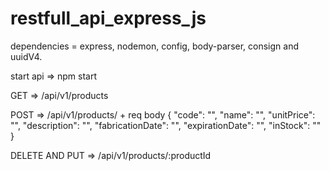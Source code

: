 # restfull_api_express_js

dependencies = express, nodemon, config, body-parser, consign and uuidV4.

start api => npm start

GET => /api/v1/products

POST => /api/v1/products/ + req body {
    "code": "",
    "name": "",
    "unitPrice": "",
    "description": "",
    "fabricationDate": "",
    "expirationDate": "",
    "inStock": ""
}

DELETE AND PUT => /api/v1/products/:productId
